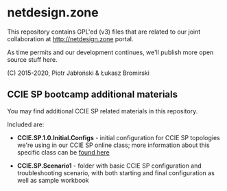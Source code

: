 # netdesign.zone

This repository contains GPL'ed (v3) files that are related to our joint collaboration
at http://netdesign.zone portal.

As time permits and our development continues, we'll publish more open source stuff
here.

(C) 2015-2020, Piotr Jabłoński & Łukasz Bromirski

## CCIE SP bootcamp additional materials

You may find additional CCIE SP related materials in this repository.

Included are:

* **CCIE.SP.1.0.Initial.Configs** - initial configuration for CCIE SP topologies we're using in our CCIE SP online class; more information about this specific class can be [found here](https://micronicstraining.com/event/ccie-service-provider-v4-boot-camp/)

* **CCIE.SP.Scenario1** - folder with basic CCIE SP configuration and troubleshooting scenario, with both starting and final configuration as well as sample workbook
